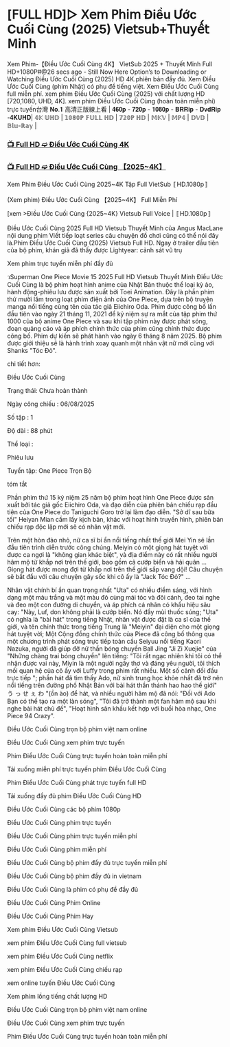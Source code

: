 # [𝖥𝖴𝖫𝖫 𝖧𝖣]▷ 𝖷𝖾𝗆 𝖯𝗁𝗂𝗆 Điều Ước Cuối Cùng (2025) 𝖵𝗂𝖾𝗍𝗌𝗎𝖻+𝖳𝗁𝗎𝗒𝖾̂́𝗍 𝖬𝗂𝗇𝗁

Xem Phim-【Điều Ước Cuối Cùng 4K】 VietSub 2025 + Thuyết Minh Full HD+1080P#@26 secs ago - Still Now Here Option’s to Downloading or Watching Điều Ước Cuối Cùng (2025) HD 4K.phiên bản đầy đủ. Xem Điều Ước Cuối Cùng (phim Nhật) có phụ đề tiếng việt. Xem Điều Ước Cuối Cùng full miễn phí. xem phim Điều Ước Cuối Cùng (2025) với chất lượng HD [720,1080, UHD, 4K]. xem phim Điều Ước Cuối Cùng (hoàn toàn miễn phí) trực tuyến台灣 𝐍𝐨.𝟏 高清正版線上看 | 𝟒𝟔𝟎𝐩 - 𝟕𝟐𝟎𝐩 - 𝟏𝟎𝟖𝟎𝐩 - 𝐁𝐑𝐑𝐢𝐩 - 𝐃𝐯𝐝𝐑𝐢𝐩 -𝟒𝐊𝐔𝐇𝐃| 𝟜𝕂 𝕌ℍ𝔻 | 𝟙𝟘𝟠𝟘ℙ 𝔽𝕌𝕃𝕃 ℍ𝔻 | 𝟟𝟚𝟘ℙ ℍ𝔻 | 𝕄𝕂𝕍 | 𝕄ℙ𝟜 | 𝔻𝕍𝔻 | 𝔹𝕝𝕦-ℝ𝕒𝕪 |

### [📺 Full HD ➫️ Điều Ước Cuối Cùng 4K](https://t.co/p1a0M7zoTE)

### [📺 Full HD ➫️ Điều Ước Cuối Cùng 【2025~4K】](https://t.co/p1a0M7zoTE)

Xem Phim Điều Ước Cuối Cùng 2025~4K Tập Full VietSub 〚HD.1080p〛

(Xem phim) Điều Ước Cuối Cùng 【2025~4K】 Full Miễn Phí

[xem >Điều Ước Cuối Cùng {2025~4K} Vietsub Full Voice | 〚HD.1080p〛

Điều Ước Cuối Cùng 2025 Full HD Vietsub Thuyết Minh của Angus MacLane nội dung phim Viết tiếp loạt series câu chuyện đồ chơi cũng có thể nói đây là.Phim Điều Ước Cuối Cùng (2025) Vietsub Full HD. Ngay ở trailer đầu tiên của bộ phim, khán giả đã thấy được Lightyear: cảnh sát vũ trụ

Xem phim trực tuyến miễn phí đầy đủ

วSuperman One Piece Movie 15 2025 Full HD Vietsub Thuyết Minh Điều Ước Cuối Cùng là bộ phim hoạt hình anime của Nhật Bản thuộc thể loại kỳ ảo, hành động-phiêu lưu được sản xuất bởi Toei Animation. Đây là phần phim thứ mười lăm trong loạt phim điện ảnh của One Piece, dựa trên bộ truyện manga nổi tiếng cùng tên của tác giả Eiichiro Oda. Phim được công bố lần đầu tiên vào ngày 21 tháng 11, 2021 để kỷ niệm sự ra mắt của tập phim thứ 1000 của bộ anime One Piece và sau khi tập phim này được phát sóng, đoạn quảng cáo và áp phích chính thức của phim cũng chính thức được công bố. Phim dự kiến sẽ phát hành vào ngày 6 tháng 8 năm 2025. Bộ phim được giới thiệu sẽ là hành trình xoay quanh một nhân vật nữ mới cùng với Shanks "Tóc Đỏ".

chi tiết hơn:

Điều Ước Cuối Cùng

Trạng thái: Chưa hoàn thành

Ngày công chiếu : 06/08/2025

Số tập : 1

Độ dài : 88 phút

Thể loại :

Phiêu lưu

Tuyển tập: One Piece Trọn Bộ

tóm tắt

Phần phim thứ 15 kỷ niệm 25 năm bộ phim hoạt hình One Piece được sản xuất bởi tác giả gốc Eiichiro Oda, và đạo diễn của phiên bản chiếu rạp đầu tiên của One Piece do Taniguchi Goro trở lại làm đạo diễn. "Sở dĩ sau bữa tối" Heiyan Mian cầm lấy kịch bản, khác với hoạt hình truyền hình, phiên bản chiếu rạp độc lập mới sẽ có nhân vật mới.

Trên một hòn đảo nhỏ, nữ ca sĩ bí ẩn nổi tiếng nhất thế giới Mei Yin sẽ lần đầu tiên trình diễn trước công chúng. Meiyin có một giọng hát tuyệt vời được ca ngợi là "không gian khác biệt", và địa điểm này có rất nhiều người hâm mộ từ khắp nơi trên thế giới, bao gồm cả cướp biển và hải quân ... Giọng hát được mong đợi từ khắp nơi trên thế giới sắp vang dội! Câu chuyện sẽ bắt đầu với câu chuyện gây sốc khi cô ấy là "Jack Tóc Đỏ?" ...

Nhân vật chính bí ẩn quan trọng nhất "Uta" có nhiều điểm sáng, với hình dạng một màu trắng và một màu đỏ cùng mái tóc và đôi cánh, đeo tai nghe và đeo một con đường di chuyển, và áp phích cá nhân có khẩu hiệu sâu cay: "Này, Luf, don không phải là cướp biển. Nó đầy mùi thuốc súng; "Uta" có nghĩa là "bài hát" trong tiếng Nhật, nhân vật được đặt là ca sĩ của thế giới, và tên chính thức trong tiếng Trung là "Meiyin" đại diện cho một giọng hát tuyệt vời; Một Cộng đồng chính thức của Piece đã công bố thông qua một chương trình phát sóng trực tiếp toàn cầu Seiyuu nổi tiếng Kaori Nazuka, người đã giúp đỡ nữ thần bóng chuyền Ball Jing "Ji Zi Xuejie" của "Những chàng trai bóng chuyền" lên tiếng: "Tôi rất ngạc nhiên khi tôi có thể nhận được vai này, Miyin là một người ngây thơ và đáng yêu người, tôi thích mối quan hệ của cô ấy với Luffy trong phim rất nhiều. Một số cảnh đối đầu trực tiếp "; phần hát đã tìm thấy Ado, nữ sinh trung học khỏe nhất đã trở nên nổi tiếng trên đường phố Nhật Bản với bài hát thần thánh hao hao thế giới" う っ せ ぇ わ "(ồn ào) để hát, và nhiều người hâm mộ đã nói: "Đối với Ado Bạn có thể tạo ra một làn sóng", "Tôi đã trở thành một fan hâm mộ sau khi nghe bài hát chủ đề", "Hoạt hình sân khấu kết hợp với buổi hòa nhạc, One Piece 94 Crazy".

Điều Ước Cuối Cùng trọn bộ phim việt nam online

Điều Ước Cuối Cùng xem phim trực tuyến

Phim Điều Ước Cuối Cùng trực tuyến hoàn toàn miễn phí

Tải xuống miễn phí trực tuyến phim Điều Ước Cuối Cùng

Phim Điều Ước Cuối Cùng phát trực tuyến full HD

Tải xuống đầy đủ phim Điều Ước Cuối Cùng HD

Điều Ước Cuối Cùng các bộ phim 1080p

Điều Ước Cuối Cùng phim trực tuyến

Điều Ước Cuối Cùng phim trực tuyến miễn phí

Điều Ước Cuối Cùng phim miễn phí

Điều Ước Cuối Cùng bộ phim đầy đủ trực tuyến miễn phí

Điều Ước Cuối Cùng bộ phim đầy đủ in vietnam

Điều Ước Cuối Cùng là phim có phụ đề đầy đủ

Điều Ước Cuối Cùng Phim Online

Điều Ước Cuối Cùng Phim Hay

Xem phim Điều Ước Cuối Cùng Vietsub

xem phim Điều Ước Cuối Cùng full vietsub

xem phim Điều Ước Cuối Cùng netflix

xem phim Điều Ước Cuối Cùng chiếu rạp

xem online tuyến Điều Ước Cuối Cùng

Xem phim lồng tiếng chất lượng HD

Điều Ước Cuối Cùng trọn bộ phim việt nam online

Điều Ước Cuối Cùng xem phim trực tuyến

Phim Điều Ước Cuối Cùng trực tuyến hoàn toàn miễn phí
